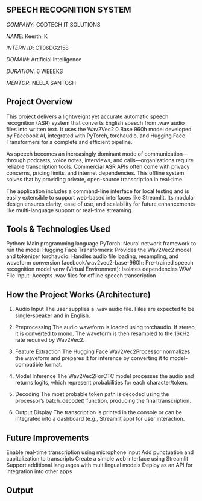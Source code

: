 ## SPEECH RECOGNITION SYSTEM

*COMPANY*: CODTECH IT SOLUTIONS

*NAME*: Keerthi K

*INTERN ID*: CT06DG2158

*DOMAIN*: Artificial Intelligence

*DURATION*: 6 WEEEKS

*MENTOR*: NEELA SANTOSH

## Project Overview
This project delivers a lightweight yet accurate automatic speech recognition (ASR) system that converts English speech from .wav audio files into written text. It uses the Wav2Vec2.0 Base 960h model developed by Facebook AI, integrated with PyTorch, torchaudio, and Hugging Face Transformers for a complete and efficient pipeline.

As speech becomes an increasingly dominant mode of communication—through podcasts, voice notes, interviews, and calls—organizations require reliable transcription tools. Commercial ASR APIs often come with privacy concerns, pricing limits, and internet dependencies. This offline system solves that by providing private, open-source transcription in real-time.

The application includes a command-line interface for local testing and is easily extensible to support web-based interfaces like Streamlit. Its modular design ensures clarity, ease of use, and scalability for future enhancements like multi-language support or real-time streaming.

## Tools & Technologies Used
Python:                             Main programming language
PyTorch:                          	Neural network framework to run the model
Hugging Face Transformers:         	Provides the Wav2Vec2 model and tokenizer
torchaudio:                       	Handles audio file loading, resampling, and waveform conversion
facebook/wav2vec2-base-960h:	      Pre-trained speech recognition model
venv (Virtual Environment):       	Isolates dependencies
WAV File Input:                   	Accepts .wav files for offline speech transcription

## How the Project Works (Architecture)
1. Audio Input
The user supplies a .wav audio file. Files are expected to be single-speaker and in English.

2. Preprocessing
The audio waveform is loaded using torchaudio. If stereo, it is converted to mono. The waveform is then resampled to the 16kHz rate required by Wav2Vec2.

3. Feature Extraction
The Hugging Face Wav2Vec2Processor normalizes the waveform and prepares it for inference by converting it to model-compatible format.

4. Model Inference
The Wav2Vec2ForCTC model processes the audio and returns logits, which represent probabilities for each character/token.

5. Decoding
The most probable token path is decoded using the processor’s batch_decode() function, producing the final transcription.

6. Output Display
The transcription is printed in the console or can be integrated into a dashboard (e.g., Streamlit app) for user interaction.

## Future Improvements
Enable real-time transcription using microphone input
Add punctuation and capitalization to transcripts
Create a simple web interface using Streamlit
Support additional languages with multilingual models
Deploy as an API for integration into other apps

## Output



